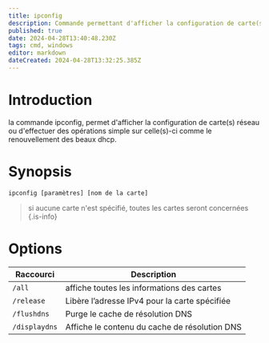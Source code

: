 ```yaml
---
title: ipconfig
description: Commande permettant d'afficher la configuration de carte(s) réseau
published: true
date: 2024-04-28T13:40:48.230Z
tags: cmd, windows
editor: markdown
dateCreated: 2024-04-28T13:32:25.385Z
---
```


# Introduction

la commande ipconfig, permet d'afficher la configuration de carte(s) réseau ou d'effectuer des opérations simple sur celle(s)-ci comme le renouvellement des beaux dhcp.

# Synopsis

`ipconfig [paramètres] [nom de la carte]`

> si aucune carte n'est spécifié, toutes les cartes seront concernées
{.is-info}


# Options

| Raccourci                       | Description                         |
| ------------------------------- | ----------------------------------- |
| `/all`                   | affiche toutes les informations des cartes        |
| `/release` | Libère l’adresse IPv4 pour la carte spécifiée |
| `/flushdns`           | Purge le cache de résolution DNS   |
| `/displaydns`           | Affiche le contenu du cache de résolution DNS |
